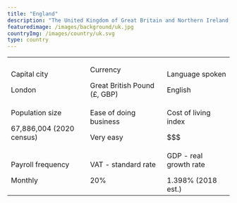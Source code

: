 ```yaml
---
title: "England"
description: "The United Kingdom of Great Britain and Northern Ireland, commonly known as the United Kingdom (UK or U.K.) or Britain, is a sovereign country located off the north­western coast of the European mainland. The United Kingdom has the world's sixth-largest economy by nominal gross domestic product (GDP), and the ninth-largest by purchasing power parity (PPP). It has a high-income economy and a very high human development index rating, ranking 14th in the world."
featuredimage: /images/background/uk.jpg
countryImg: /images/country/uk.svg
type: country
---
```


<div class='section'>
<div class='small table-wrapper'>

|                                                 |                                               |                                           |
| ----------------------------------------------- | --------------------------------------------- | ----------------------------------------- |
| <p>Capital city</p>London                       | <p>Currency</p>Great British Pound (£, GBP)   | <p>Language spoken</p>English             |
| <p> Population size</p>67,886,004 (2020 census) | <p>Ease of doing business</p>Very easy | <p>Cost of living index</p>$$$   |
| <p>Payroll frequency</p>Monthly                 | <p>VAT - standard rate</p>20%                 | <p >GDP - real growth rate</p>1.398% (2018 est.) |

</div>
</div>

